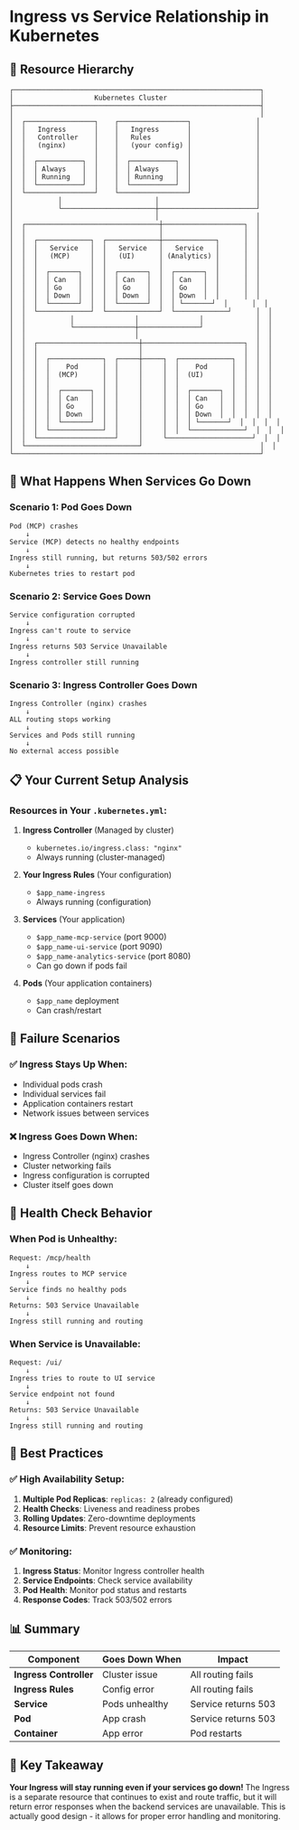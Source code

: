 # Ingress vs Service Relationship in Kubernetes

## 🎯 **Resource Hierarchy**

```
┌─────────────────────────────────────────────────────────────┐
│                    Kubernetes Cluster                       │
├─────────────────────────────────────────────────────────────┤
│                                                             │
│  ┌─────────────────┐    ┌─────────────────┐                │
│  │   Ingress       │    │   Ingress       │                │
│  │   Controller    │    │   Rules         │                │
│  │   (nginx)       │    │   (your config) │                │
│  │                 │    │                 │                │
│  │  ┌───────────┐  │    │  ┌───────────┐  │                │
│  │  │ Always    │  │    │  │ Always    │  │                │
│  │  │ Running   │  │    │  │ Running   │  │                │
│  │  └───────────┘  │    │  └───────────┘  │                │
│  └─────────────────┘    └─────────────────┘                │
│           │                       │                        │
│           └───────────────────────┼────────────────────────┘
│                                   │                        │
│  ┌─────────────────────────────────┼────────────────────┐  │
│  │                                 │                    │  │
│  │  ┌─────────────┐  ┌─────────────┼─────────────┐      │  │
│  │  │   Service   │  │   Service   │   Service   │      │  │
│  │  │   (MCP)     │  │   (UI)      │ (Analytics) │      │  │
│  │  │             │  │             │             │      │  │
│  │  │  ┌───────┐  │  │  ┌───────┐  │  ┌───────┐  │      │  │
│  │  │  │ Can   │  │  │  │ Can   │  │  │ Can   │  │      │  │
│  │  │  │ Go    │  │  │  │ Go    │  │  │ Go    │  │      │  │
│  │  │  │ Down  │  │  │  │ Down  │  │  │ Down  │  │      │  │
│  │  │  └───────┘  │  │  └───────┘  │  │ └───────┘  │      │  │
│  │  └─────────────┘  └─────────────┘  └─────────────┘      │  │
│  │           │               │               │             │  │
│  │           └───────────────┼───────────────┘             │  │
│  │                           │                             │  │
│  │  ┌─────────────────────────┼─────────────────────────┐  │  │
│  │  │                         │                         │  │  │
│  │  │  ┌─────────────┐  ┌─────┼─────┐  ┌─────────────┐  │  │  │
│  │  │  │    Pod      │  │     │     │  │    Pod      │  │  │  │
│  │  │  │  (MCP)      │  │     │     │  │  (UI)       │  │  │  │
│  │  │  │             │  │     │     │  │             │  │  │  │
│  │  │  │  ┌───────┐  │  │     │     │  │  ┌───────┐  │  │  │  │
│  │  │  │  │ Can   │  │  │     │     │  │  │ Can   │  │  │  │  │
│  │  │  │  │ Go    │  │  │     │     │  │  │ Go    │  │  │  │  │
│  │  │  │  │ Down  │  │  │     │     │  │  │ Down  │  │  │  │  │
│  │  │  │  └───────┘  │  │     │     │  │  │ └───────┘  │  │  │  │
│  │  │  └─────────────┘  │     │     │  │  └─────────────┘  │  │  │
│  │  └───────────────────┘     │     └─────────────────────┘  │  │
│  └────────────────────────────┘                             │  │
└─────────────────────────────────────────────────────────────┘
```

## 🔄 **What Happens When Services Go Down**

### **Scenario 1: Pod Goes Down**
```
Pod (MCP) crashes
    ↓
Service (MCP) detects no healthy endpoints
    ↓
Ingress still running, but returns 503/502 errors
    ↓
Kubernetes tries to restart pod
```

### **Scenario 2: Service Goes Down**
```
Service configuration corrupted
    ↓
Ingress can't route to service
    ↓
Ingress returns 503 Service Unavailable
    ↓
Ingress controller still running
```

### **Scenario 3: Ingress Controller Goes Down**
```
Ingress Controller (nginx) crashes
    ↓
ALL routing stops working
    ↓
Services and Pods still running
    ↓
No external access possible
```

## 📋 **Your Current Setup Analysis**

### **Resources in Your `.kubernetes.yml`:**

1. **Ingress Controller** (Managed by cluster)
   - `kubernetes.io/ingress.class: "nginx"`
   - Always running (cluster-managed)

2. **Your Ingress Rules** (Your configuration)
   - `$app_name-ingress`
   - Always running (configuration)

3. **Services** (Your application)
   - `$app_name-mcp-service` (port 9000)
   - `$app_name-ui-service` (port 9090)
   - `$app_name-analytics-service` (port 8080)
   - Can go down if pods fail

4. **Pods** (Your application containers)
   - `$app_name` deployment
   - Can crash/restart

## 🎯 **Failure Scenarios**

### **✅ Ingress Stays Up When:**
- Individual pods crash
- Individual services fail
- Application containers restart
- Network issues between services

### **❌ Ingress Goes Down When:**
- Ingress Controller (nginx) crashes
- Cluster networking fails
- Ingress configuration is corrupted
- Cluster itself goes down

## 🔧 **Health Check Behavior**

### **When Pod is Unhealthy:**
```
Request: /mcp/health
    ↓
Ingress routes to MCP service
    ↓
Service finds no healthy pods
    ↓
Returns: 503 Service Unavailable
    ↓
Ingress still running and routing
```

### **When Service is Unavailable:**
```
Request: /ui/
    ↓
Ingress tries to route to UI service
    ↓
Service endpoint not found
    ↓
Returns: 503 Service Unavailable
    ↓
Ingress still running and routing
```

## 🚀 **Best Practices**

### **✅ High Availability Setup:**
1. **Multiple Pod Replicas**: `replicas: 2` (already configured)
2. **Health Checks**: Liveness and readiness probes
3. **Rolling Updates**: Zero-downtime deployments
4. **Resource Limits**: Prevent resource exhaustion

### **✅ Monitoring:**
1. **Ingress Status**: Monitor Ingress controller health
2. **Service Endpoints**: Check service availability
3. **Pod Health**: Monitor pod status and restarts
4. **Response Codes**: Track 503/502 errors

## 📊 **Summary**

| Component | Goes Down When | Impact |
|-----------|----------------|---------|
| **Ingress Controller** | Cluster issue | All routing fails |
| **Ingress Rules** | Config error | All routing fails |
| **Service** | Pods unhealthy | Service returns 503 |
| **Pod** | App crash | Service returns 503 |
| **Container** | App error | Pod restarts |

## 🎉 **Key Takeaway**

**Your Ingress will stay running even if your services go down!** The Ingress is a separate resource that continues to exist and route traffic, but it will return error responses when the backend services are unavailable. This is actually good design - it allows for proper error handling and monitoring. 
